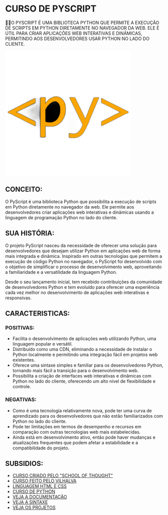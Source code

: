 # CURSO DE PYSCRIPT
👨‍⚖️O PYSCRIPT É UMA BIBLIOTECA PYTHON QUE PERMITE A EXECUÇÃO DE SCRIPTS EM PYTHON DIRETAMENTE NO NAVEGADOR DA WEB. ELE É ÚTIL PARA CRIAR APLICAÇÕES WEB INTERATIVAS E DINÂMICAS, PERMITINDO AOS DESENVOLVEDORES USAR PYTHON NO LADO DO CLIENTE. 

<img src="FOTO.png" align="center" width="400"> <br>

## CONCEITO:
O PyScript é uma biblioteca Python que possibilita a execução de scripts em Python diretamente no navegador da web. Ele permite aos desenvolvedores criar aplicações web interativas e dinâmicas usando a linguagem de programação Python no lado do cliente.

## SUA HISTÓRIA:
O projeto PyScript nasceu da necessidade de oferecer uma solução para desenvolvedores que desejam utilizar Python em aplicações web de forma mais integrada e dinâmica. Inspirado em outras tecnologias que permitem a execução de código Python no navegador, o PyScript foi desenvolvido com o objetivo de simplificar o processo de desenvolvimento web, aproveitando a familiaridade e a versatilidade da linguagem Python.

Desde o seu lançamento inicial, tem recebido contribuições da comunidade de desenvolvedores Python e tem evoluído para oferecer uma experiência cada vez melhor no desenvolvimento de aplicações web interativas e responsivas.

## CARACTERISTICAS:
### POSITIVAS:
- Facilita o desenvolvimento de aplicações web utilizando Python, uma linguagem popular e versátil.
- Distribuído como uma CDN, eliminando a necessidade de instalar o Python localmente e permitindo uma integração fácil em projetos web existentes.
- Oferece uma sintaxe simples e familiar para os desenvolvedores Python, tornando mais fácil a transição para o desenvolvimento web.
- Possibilita a criação de interfaces web interativas e dinâmicas com Python no lado do cliente, oferecendo um alto nível de flexibilidade e controle.

### NEGATIVAS:
- Como é uma tecnologia relativamente nova, pode ter uma curva de aprendizado para os desenvolvedores que não estão familiarizados com Python no lado do cliente.
- Pode ter limitações em termos de desempenho e recursos em comparação com outras tecnologias web mais estabelecidas.
- Ainda está em desenvolvimento ativo, então pode haver mudanças e atualizações frequentes que podem afetar a estabilidade e a compatibilidade do projeto.

## SUBSIDIOS:
- [CURSO CRIADO PELO "SCHOOL OF THOUGHT"](https://youtube.com/playlist?list=PLiaEveic8GhftJa6qTBJ_quU6-E36Xys1&si=3wvT3pXJ4o6PHZuR)
- [CURSO FEITO PELO VILHALVA](https://github.com/VILHALVA)
- [LINGUAGEM HTML E CSS](https://github.com/VILHALVA/CURSO-DE-HTML-E-CSS)
- [CURSO DE PYTHON](https://github.com/VILHALVA/CURSO-DE-PYTHON)
- [VEJA A DOCUMENTAÇÃO](https://pyscript.net/)
- [VEJA A SINTAXE](./SINTAXE.md)
- [VEJA OS PROJETOS](https://github.com/VILHALVA?tab=repositories&q=topic:PYSCRIPT)


